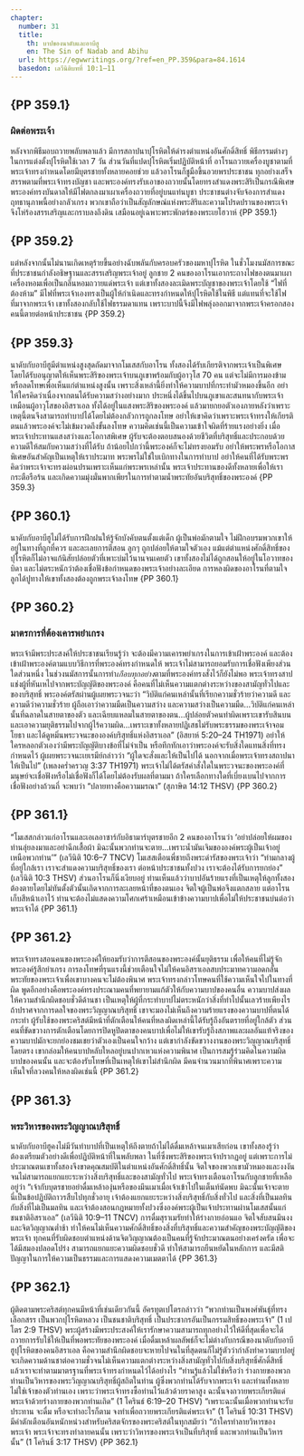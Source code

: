 ```yaml
---
chapter:
  number: 31
  title:
    th: บาปของนาดับและอาบีฮู
    en: The Sin of Nadab and Abihu
  url: https://egwwritings.org/?ref=en_PP.359&para=84.1614
  basedon: เลวีนิติบทที่ 10:1–11
---
```


## {PP 359.1}

### ผิดต่อพระเจ้า

หลังจากพิธีมอบถวายพลับพลาแล้ว มีการสถาปนาปุโรหิตให้ดำรงตำแหน่งอันศักดิ์สิทธิ์ พิธีกรรมต่างๆ ในการแต่งตั้งปุโรหิตใช้เวลา 7 วัน ส่วนวันที่แปดปุโรหิตเริ่มปฏิบัติหน้าที่ อาโรนถวายเครื่องบูชาตามที่พระเจ้าทรงกำหนดโดยมีบุตรชายทั้งหลายคอยช่วย แล้วอาโรนก็ชูมือขึ้นอวยพรประชาชน ทุกอย่างเสร็จสรรพตามที่พระเจ้าทรงบัญชา และพระองค์ทรงรับเอาของถวายนั้นโดยทรงสำแดงพระสิริเป็นกรณีพิเศษ พระองค์ทรงบันดาลให้มีไฟตกลงมาเผาเครื่องถวายที่อยู่บนแท่นบูชา ประชาชนต่างจับจ้องการสำแดงฤทธานุภาพนี้อย่างกลัวเกรง พวกเขาถือว่าเป็นสัญลักษณ์แห่งพระสิริและความโปรดปรานของพระเจ้า จึงโห่ร้องสรรเสริญและกราบลงถึงดิน เสมือนอยู่เฉพาะพระพักตร์ของพระเยโฮวาห์ {PP 359.1}

## {PP 359.2}

แต่หลังจากนั้นไม่นานเกิดเหตุร้ายขึ้นอย่างฉับพลันกับครอบครัวของมหาปุโรหิต ในชั่วโมงนมัสการขณะที่ประชาชนกำลังอธิษฐานและสรรเสริญพระเจ้าอยู่ ลูกชาย 2 คนของอาโรนเอากระถางไฟของตนมาเผาเครื่องหอมเพื่อเป็นกลิ่นหอมถวายแด่พระเจ้า แต่เขาทั้งสองละเมิดพระบัญชาของพระเจ้าโดยใช้ “ไฟที่ต้องห้าม”<!--เลวีนิติ 10:1 TH1971--> มีไฟที่พระเจ้าเองทรงเป็นผู้ให้กำเนิดและทรงกำหนดให้ปุโรหิตใช้ในพิธี แต่แทนที่จะใช้ไฟที่มาจากพระเจ้า เขาทั้งสองกลับใช้ไฟธรรมดาแทน เพราะบาปนี้จึงมีไฟพลุ่งออกมาจากพระเจ้าครอกสองคนนี้ตายต่อหน้าประชาชน {PP 359.2}

## {PP 359.3}

นาดับกับอาบีฮูมีตำแหน่งสูงสุดถัดมาจากโมเสสกับอาโรน ทั้งสองได้รับเกียรติจากพระเจ้าเป็นพิเศษ โดยได้รับอนุญาตให้เห็นพระสิริของพระเจ้าบนภูเขาพร้อมกับผู้อาวุโส 70 คน แต่จะไม่มีการมองข้ามหรือลดโทษเพื่อเห็นแก่ตำแหน่งสูงนั้น เพราะสิ่งเหล่านี้ยิ่งทำให้ความบาปที่กระทำมัวหมองขึ้นอีก อย่าให้ใครคิดว่าเนื่องจากตนได้รับความสว่างอย่างมาก ประหนึ่งได้ขึ้นไปบนภูเขาและสนทนากับพระเจ้าเหมือนผู้อาวุโสของอิสราเอล ทั้งได้อยู่ในแสงพระสิริของพระองค์ แล้วมายกยอตัวเองภายหลังว่าเพราะเหตุนี้ตนจึงสามารถทำบาปได้โดยไม่ต้องกลัวการถูกลงโทษ อย่าให้เขาคิดว่าเพราะพระเจ้าทรงให้เกียรติตนแล้วพระองค์จะไม่เข้มงวดถึงขั้นลงโทษ ความคิดเช่นนี้เป็นความเข้าใจผิดที่ร้ายแรงอย่างยิ่ง เมื่อพระเจ้าประทานแสงสว่างและโอกาสพิเศษ ผู้รับจะต้องตอบสนองด้วยชีวิตที่บริสุทธิ์และประกอบด้วยความดีให้สมกับความสว่างที่ได้รับ ถ้าน้อยไปกว่านี้พระองค์ก็จะไม่ทรงยอมรับ อย่าให้พระพรหรือโอกาสพิเศษอันสำคัญเป็นเหตุให้เราประมาท พระพรไม่ใช่ใบเบิกทางในการทำบาป อย่าให้คนที่ได้รับพระพรคิดว่าพระเจ้าจะทรงผ่อนปรนเพราะเห็นแก่พระพรเหล่านั้น พระเจ้าประทานของดีทั้งหลายเพื่อให้เรากระตือรือร้น และเกิดความมุ่งมั่นพากเพียรในการทำตามน้ำพระทัยอันบริสุทธิ์ของพระองค์ {PP 359.3}

## {PP 360.1}

นาดับกับอาบีฮูไม่ได้รับการฝึกฝนให้รู้จักบังคับตนตั้งแต่เด็ก ผู้เป็นพ่อมักตามใจ ไม่ฝึกอบรมพวกเขาให้อยู่ในทางที่ถูกที่ควร และละเลยการตีสอน ลูกๆ ถูกปล่อยให้ตามใจตัวเอง แม้แต่ตำแหน่งศักดิ์สิทธิ์ของปุโรหิตก็ไม่อาจแก้นิสัยปล่อยตัวที่เพาะบ่มไว้นานจนเคยตัว เขาทั้งสองไม่ได้ถูกสอนให้อยู่ในโอวาทของบิดา และไม่ตระหนักว่าต้องเชื่อฟังข้อกำหนดของพระเจ้าอย่างละเอียด การหลงผิดของอาโรนที่ตามใจลูกได้ปูทางให้เขาทั้งสองต้องถูกพระเจ้าลงโทษ {PP 360.1}

## {PP 360.2}

### มาตรการที่ต้องเคารพยำเกรง

พระเจ้ามีพระประสงค์ให้ประชาชนเรียนรู้ว่า จะต้องมีความเคารพยำเกรงในการเข้าเฝ้าพระองค์ และต้องเข้าเฝ้าพระองค์ตามแบบวิธีการที่พระองค์ทรงกำหนดให้ พระเจ้าไม่สามารถยอมรับการเชื่อฟังเพียงส่วนใดส่วนหนึ่ง ในช่วงนมัสการนั้นการทำ*เกือบทุกอย่าง*ตามที่พระองค์ทรงสั่งไว้ก็ยังไม่พอ พระเจ้าทรงสาปแช่งผู้ที่หันเหไปจากพระบัญญัติของพระองค์ คือคนที่ไม่เห็นความแตกต่างระหว่างของสามัญทั่วไปและของบริสุทธิ์ พระองค์ตรัสผ่านผู้เผยพระวจนะว่า “วิบัติแก่คนเหล่านั้นที่เรียกความชั่วร้ายว่าความดี และความดีว่าความชั่วร้าย ผู้ถือเอาว่าความมืดเป็นความสว่าง และความสว่างเป็นความมืด…วิบัติแก่คนเหล่านั้นที่ฉลาดในสายตาของตัว และเฉียบแหลมในสายตาของตน…ผู้ปล่อยตัวคนทำผิดเพราะเขารับสินบน และเอาความยุติธรรมไปจากผู้ไร้ความผิด…เพราะเขาทั้งหลายปฏิเสธไม่รับพระธรรมของพระเจ้าจอมโยธา และได้ดูหมิ่นพระวจนะขององค์บริสุทธิ์แห่งอิสราเอล” (อิสยาห์ 5:20–24 TH1971) อย่าให้ใครหลอกตัวเองว่ามีพระบัญญัติบางข้อที่ไม่จำเป็น หรือทึกทักเอาว่าพระองค์จะรับสิ่งใดแทนสิ่งที่ทรงกำหนดไว้ ผู้เผยพระวจนะเยเรมีย์กล่าวว่า “ผู้ใดจะสั่งและให้เป็นไปได้ นอกจากเมื่อพระเจ้าทรงสถาปนาให้เป็นไป” (เพลงคร่ำครวญ 3:37 TH1971) พระเจ้าไม่ได้ตรัสคำสั่งใดในพระวจนะของพระองค์ที่มนุษย์จะเชื่อฟังหรือไม่เชื่อฟังก็ได้โดยไม่ต้องรับผลที่ตามมา ถ้าใครเลือกทางใดที่เบี่ยงเบนไปจากการเชื่อฟังอย่างถ้วนถี่ จะพบว่า “ปลายทางคือความมรณา” (สุภาษิต 14:12 THSV) {PP 360.2}

## {PP 361.1}

“โมเสสกล่าวแก่อาโรนและเอเลอาซาร์กับอิธามาร์บุตรชายอีก 2 คนของอาโรนว่า ‘อย่าปล่อยให้ผมของท่านลุ่ยลงมาและอย่าฉีกเสื้อผ้า มิฉะนั้นพวกท่านจะตาย…เพราะน้ำมันเจิมขององค์พระผู้เป็นเจ้าอยู่เหนือพวกท่าน’” (เลวีนิติ 10:6–7 TNCV) โมเสสเตือนพี่ชายถึงพระดำรัสของพระเจ้าว่า “ท่ามกลางผู้ที่อยู่ใกล้เรา เราจะสำแดงความบริสุทธิ์ของเรา ต่อหน้าประชาชนทั้งปวง เราจะต้องได้รับการยกย่อง” (เลวีนิติ 10:3 THSV) ส่วนอาโรนก็นิ่งเงียบอยู่ ท่านเห็นแล้วว่าบาปอันร้ายแรงที่เป็นเหตุให้ลูกทั้งสองต้องตายโดยไม่ทันตั้งตัวนั้นเกิดจากการละเลยหน้าที่ของตนเอง จิตใจผู้เป็นพ่อจึงแตกสลาย แต่อาโรนเก็บสีหน้าเอาไว้ ท่านจะต้องไม่แสดงความโศกเศร้าเหมือนเข้าข้างความบาปเพื่อไม่ให้ประชาชนบ่นต่อว่าพระเจ้าได้ {PP 361.1}

## {PP 361.2}

พระเจ้าทรงสอนคนของพระองค์ให้ยอมรับว่าการตีสอนของพระองค์นั้นยุติธรรม เพื่อให้คนที่ไม่รู้จักพระองค์รู้สึกยำเกรง การลงโทษที่รุนแรงนี้ช่วยเตือนใจไม่ให้คนอิสราเอลสบประมาทความอดกลั้นพระทัยของพระเจ้าเพื่อเขาบางคนจะไม่ต้องพินาศ พระเจ้าทรงกล่าวโทษคนที่ใช้ความเห็นใจไปในทางที่ผิด พูดอีกอย่างคือพระองค์ทรงประณามคนที่พยายามแก้ตัวให้กับความบาปของคนอื่น ความบาปส่งผลให้ความสำนึกผิดชอบชั่วดีด้านชา เป็นเหตุให้ผู้ที่กระทำบาปไม่ตระหนักว่าสิ่งที่ทำไปนั้นเลวร้ายเพียงไร ถ้าปราศจากการดลใจของพระวิญญาณบริสุทธิ์ เขาจะมองไม่เห็นถึงความร้ายแรงของความบาปที่ตนได้กระทำ ผู้รับใช้ของพระคริสต์มีหน้าที่ตักเตือนให้คนที่หลงผิดเหล่านี้ได้รับรู้ถึงอันตรายที่อยู่ใกล้ตัว ส่วนคนที่ขัดขวางการตักเตือนโดยการปิดหูปิดตาของคนบาปเพื่อไม่ให้เขารับรู้ถึงสภาพและผลอันแท้จริงของความบาปมักจะยกย่องชมเชยว่าตัวเองเป็นคนใจกว้าง แต่เขากำลังขัดขวางงานของพระวิญญาณบริสุทธิ์โดยตรง เขากล่อมให้คนบาปหลับใหลอยู่บนปากเหวแห่งความพินาศ เป็นการสมรู้ร่วมคิดในความผิดบาปของคนนั้น และจะต้องรับโทษที่เป็นเหตุให้เขาไม่สำนึกผิด มีคนจำนวนมากที่พินาศเพราะความเห็นใจที่ลวงคนให้หลงผิดเช่นนี้ {PP 361.2}

## {PP 361.3}

### พระวิหารของพระวิญญาณบริสุทธิ์

นาดับกับอาบีฮูคงไม่มีวันทำบาปที่เป็นเหตุให้ถึงตายถ้าไม่ได้ดื่มเหล้าจนเมาเสียก่อน เขาทั้งสองรู้ว่าต้องเตรียมตัวอย่างดีเพื่อปฏิบัติหน้าที่ในพลับพลา ในที่ซึ่งพระสิริของพระเจ้าปรากฏอยู่ แต่เพราะการไม่ประมาณตนเขาทั้งสองจึงขาดคุณสมบัติในตำแหน่งอันศักดิ์สิทธิ์นั้น จิตใจของพวกเขามัวหมองและงงงัน จนไม่สามารถแยกแยะระหว่างสิ่งบริสุทธิ์และของสามัญทั่วไป พระเจ้าทรงเตือนอาโรนกับลูกชายที่เหลืออยู่ว่า “เจ้ากับบุตรชายอย่าดื่มเหล้าองุ่นหรือของมึนเมาเมื่อเจ้าเข้าไปในเต็นท์นัดพบ มิฉะนั้นเจ้าจะตาย นี่เป็นข้อปฏิบัติถาวรสืบไปทุกชั่วอายุ เจ้าต้องแยกแยะระหว่างสิ่งบริสุทธิ์กับสิ่งทั่วไป และสิ่งที่เป็นมลทินกับสิ่งที่ไม่เป็นมลทิน และเจ้าต้องสอนกฎหมายทั้งปวงซึ่งองค์พระผู้เป็นเจ้าประทานผ่านโมเสสนั้นแก่ชนชาติอิสราเอล” (เลวีนิติ 10:9–11 TNCV) การดื่มสุราเมรัยทำให้ร่างกายอ่อนแอ จิตใจสับสนมึนงง และจิตวิญญาณต่ำช้า ทำให้คนไม่เห็นความศักดิ์สิทธิ์ของสิ่งที่บริสุทธิ์และความสำคัญของพระบัญญัติของพระเจ้า ทุกคนที่รับผิดชอบตำแหน่งด้านจิตวิญญาณต้องเป็นคนที่รู้จักประมาณตนอย่างเคร่งครัด เพื่อจะได้มีสมองปลอดโปร่ง สามารถแยกแยะความผิดชอบชั่วดี ทำให้สามารถยืนหยัดในหลักการ และมีสติปัญญาในการให้ความเป็นธรรมและการแสดงความเมตตาได้ {PP 361.3}

## {PP 362.1}

ผู้ติดตามพระคริสต์ทุกคนมีหน้าที่เช่นเดียวกันนี้ อัครทูตเปโตรกล่าวว่า “พวกท่านเป็นพงศ์พันธุ์ที่ทรงเลือกสรร เป็นพวกปุโรหิตหลวง เป็นชนชาติบริสุทธิ์ เป็นประชากรอันเป็นกรรมสิทธิ์ของพระเจ้า” (1 เปโตร 2:9 THSV) พระผู้สร้างมีพระประสงค์ให้เรารักษาความสามารถทุกอย่างไว้ให้ดีที่สุดเพื่อจะได้ถวายการรับใช้ให้เป็นที่พอพระทัยของพระองค์ เมื่อดื่มเหล้าผลลัพธ์ก็จะไม่ต่างกับกรณีของนาดับกับอาบีฮูปุโรหิตของคนอิสราเอล คือความสำนึกผิดชอบจะหายไปจนในที่สุดตนก็ไม่รู้ตัวว่ากำลังทำความบาปอยู่ จะเกิดความด้านชาต่อความชั่วจนไม่เห็นความแตกต่างระหว่างสิ่งสามัญทั่วไปกับสิ่งบริสุทธิ์ศักดิ์สิทธิ์ แล้วเราจะทำตามมาตรฐานที่พระเจ้าทรงกำหนดไว้ได้อย่างไร “ท่านรู้แล้วไม่ใช่หรือว่า ร่างกายของพวกท่านเป็นวิหารของพระวิญญาณบริสุทธิ์ผู้สถิตในท่าน ผู้ซึ่งพวกท่านได้รับจากพระเจ้า และท่านทั้งหลายไม่ใช่เจ้าของตัวท่านเอง เพราะว่าพระเจ้าทรงซื้อท่านไว้แล้วด้วยราคาสูง ฉะนั้นจงถวายพระเกียรติแด่พระเจ้าด้วยร่างกายของพวกท่านเถิด” (1 โครินธ์ 6:19–20 THSV) “เพราะฉะนั้นเมื่อพวกท่านจะรับประทาน จะดื่ม หรือจะทำอะไรก็ตาม จงทำเพื่อถวายพระเกียรติแด่พระเจ้า” (1 โครินธิ์ 10:31 THSV) มีคำตักเตือนอันหนักหน่วงสำหรับคริสตจักรของพระคริสต์ในทุกสมัยว่า “ถ้าใครทำลายวิหารของพระเจ้า พระเจ้าจะทรงทำลายคนนั้น เพราะว่าวิหารของพระเจ้าเป็นที่บริสุทธิ์ และพวกท่านเป็นวิหารนั้น” (1 โครินธิ์ 3:17 THSV) {PP 362.1}
